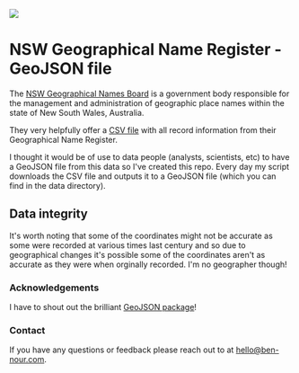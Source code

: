 ![](https://github.com/ben-n93/NSW_Geographical_Name_Register_GeoJSON/actions/workflows/csv_to_geojson.yml/badge.svg)

# NSW Geographical Name Register - GeoJSON file

The [NSW Geographical Names Board](https://www.gnb.nsw.gov.au/) is a government body responsible for the management and administration of geographic place names within the state of New South Wales, Australia.

They very helpfully offer a [CSV file](https://proposals.gnb.nsw.gov.au/public/geonames/search) with all record information from their Geographical Name Register. 

I thought it would be of use to data people (analysts, scientists, etc) to have a GeoJSON file from this data so I've created this repo. Every day my script downloads the CSV file and outputs it to a GeoJSON file (which you can find in the data directory).

## Data integrity 

It's worth noting that some of the coordinates might not be accurate as some were recorded at various times last century and so due to geographical changes it's possible some of the coordinates aren't as accurate as they were when orginally recorded. I'm no geographer though!

### Acknowledgements

I have to shout out the brilliant [GeoJSON package](https://github.com/jazzband/geojson)!

### Contact

If you have any questions or feedback please reach out to at <hello@ben-nour.com>.

